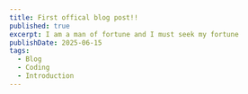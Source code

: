 ```yaml
---
title: First offical blog post!!
published: true
excerpt: I am a man of fortune and I must seek my fortune
publishDate: 2025-06-15
tags:
  - Blog
  - Coding
  - Introduction
---
```

